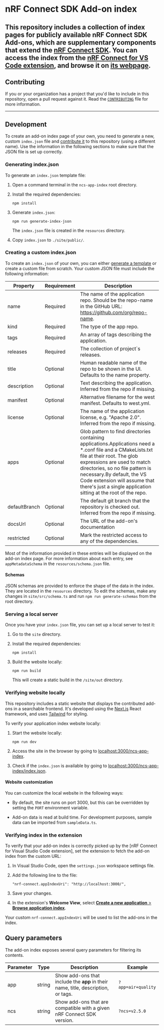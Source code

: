 # nRF Connect SDK Add-on index

This repository includes a collection of index pages for publicly available nRF Connect SDK Add-ons, which are supplementary components that extend the [nRF Connect SDK](https://docs.nordicsemi.com/bundle/ncs-latest/page/nrf/index.html). You can access the index from the [nRF Connect for VS Code extension](https://docs.nordicsemi.com/bundle/nrf-connect-vscode/page/index.html), and browse it on [its webpage](https://nrfconnect.github.io/ncs-app-index/).
----

## Contributing

If you or your organization has a project that you'd like to include in this repository, open a pull request against it. Read the [`CONTRIBUTING`](./CONTRIBUTING.md) file for more information.

----

## Development

To create an add-on index page of your own, you need to generate a new, custom `index.json` file and [contribute it](./CONTRIBUTING.md) to this repository (using a different name). Use the information in the following sections to make sure that the JSON file is set up correctly.

### Generating index.json

To generate an `index.json` template file:

1. Open a command terminal in the `ncs-app-index` root directory.

1. Install the required dependencies:
   ```
   npm install
   ```

1. Generate `index.json`:
   ```
   npm run generate-index-json
   ```
   The `index.json` file is created in the `resources` directory.

1. Copy `index.json` to `./site/public/`.

### Creating a custom index.json

To create an `index.json` of your own, you can either [generate a template](#generating-indexjson) or create a custom file from scratch.
Your custom JSON file must include the following information:

| Property | Requirement | Description |
| -------- | ------------ | ----------- |
| name | Required | The name of the application repo. Should be the repo-name in the GitHub URL: https://github.com/org/repo-name.|
| kind | Required | The type of the app repo.|
| tags | Required | An array of tags describing the application.|
| releases | Required | The collection of project`s releases.|
| title | Optional | Human readable name of the repo to be shown in the UI. Defaults to the name property.|
| description | Optional | Text describing the application. Inferred from the repo if missing.|
| manifest | Optional | Alternative filename for the west manifest. Defaults to west.yml.|
| license | Optional | The name of the application license, e.g. "Apache 2.0". Inferred from the repo if missing.|
| apps | Optional | Glob pattern to find directories containing applications.Applications need a *.conf file and a CMakeLists.txt file at their root. The glob expressions are used to match directories, so no file pattern is necessary.By default, the VS Code extension will assume that there's just a single application sitting at the root of the repo.|
| defaultBranch | Optional | The default git branch that the repository is checked out. Inferred from the repo if missing.|
| docsUrl | Optional | The URL of the add-on's documentation|
| restricted | Optional | Mark the restricted access to any of the dependencies.|

Most of the information provided in these entries will be displayed on the add-on index page.
For more information about each entry, see `appMetadataSchema` in the `resources/schema.json` file.

#### Schemas

JSON schemas are provided to enforce the shape of the data in the index. They are located in the `resources` directory. To edit the schemas, make any changes in `site/src/schema.ts` and run `npm run generate-schemas` from the root directory.

### Serving a local server

Once you have your `index.json` file, you can set up a local server to test it:

1. Go to the `site` directory.

1. Install the required dependencies:
   ```
   npm install
   ```

1. Build the website locally:
   ```
   npm run build
   ```
   This will create a static build in the `/site/out` directory.

### Verifying website locally

This repository includes a static website that displays the contributed add-ons in a searchable frontend. It's developed using the [Next.js](https://nextjs.org/) React framework, and uses [Tailwind](https://tailwindcss.com/) for styling.

To verify your application index website locally:

1. Start the website locally:
   ```
   npm run dev
   ```

1. Access the site in the browser by going to [localhost:3000/ncs-app-index](http://localhost:3000/ncs-app-index).

1. Check if the `index.json` is available by going to [localhost:3000/ncs-app-index/index.json](http://localhost:3000/ncs-app-index/index.json).

#### Website customization

You can customize the local website in the following ways:

* By default, the site runs on port 3000, but this can be overridden by setting the `PORT` environment variable.

* Add-on data is read at build time. For development purposes, sample data can be imported from `sampleData.ts`.

### Verifying index in the extension

To verify that your add-on index is correctly picked up by the [nRF Connect for Visual Studio Code extension], set the extension to fetch the add-on index from the custom URL:

1. In Visual Studio Code, open the `settings.json` workspace settings file.

1. Add the following line to the file:
   ```
   "nrf-connect.appIndexUri": "http://localhost:3000/",
   ```

1. Save your changes.

1. In the extension's **Welcome View**, select [**Create a new application** > **Browse application index**](https://nrfconnect.github.io/vscode-nrf-connect/reference/ui_sidebar_welcome.html#create-a-new-application).

Your custom `nrf-connect.appIndexUri` will be used to list the add-ons in the index.

## Query parameters

The add-on index exposes several query parameters for filtering its contents.

| Parameter |  Type  |                                    Description                                    |      Example       |
| --------- | ------ | --------------------------------------------------------------------------------- | ------------------ |
| app       | string | Show add-ons that include the **app** in their name, title, description, or tags. | `?app=air+quality` |
| ncs       | string | Show add-ons that are compatible with a given nRF Connect SDK version.            | `?ncs=v2.5.0`      |
